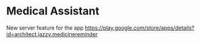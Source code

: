 # Medical Assistant
New server feature for the app
https://play.google.com/store/apps/details?id=architect.jazzy.medicinereminder

